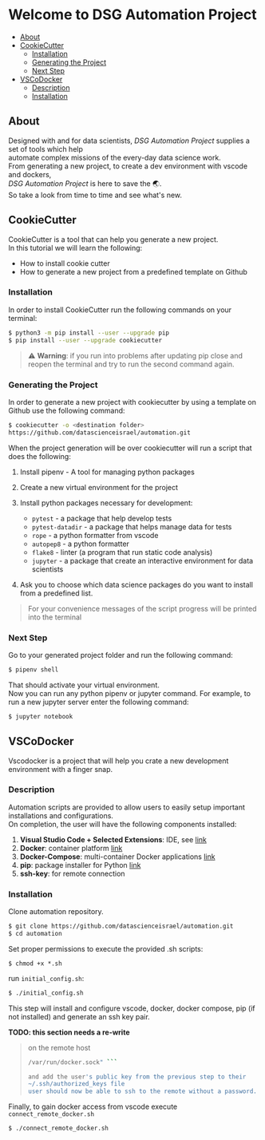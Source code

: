 <!-- START doctoc generated TOC please keep comment here to allow auto update -->
<!-- DON'T EDIT THIS SECTION, INSTEAD RE-RUN doctoc TO UPDATE -->

# Welcome to DSG Automation Project

- [About](#about)
- [CookieCutter](#cookiecutter)
  - [Installation](#installation)
  - [Generating the Project](#generating-the-project)
  - [Next Step](#next-step)
- [VSCoDocker](#vscodocker)
  - [Description](#description)
  - [Installation](#installation-1)

<!-- END doctoc generated TOC please keep comment here to allow auto update -->

## About

Designed with and for data scientists, *DSG Automation Project* supplies a set
of tools which help  
automate complex missions of the every-day data science work.  
From generating a new project, to create a dev environment with vscode and
dockers,  
*DSG Automation Project* is here to save the :earth_asia:.  
So take a look from time to time and see what's new.

## CookieCutter

CookieCutter is a tool that can help you generate a new project.  
In this tutorial we will learn the following:

- How to install cookie cutter
- How to generate a new project from a predefined template on Github

### Installation

In order to install CookieCutter run the following commands on your terminal:

```bash
$ python3 -m pip install --user --upgrade pip
$ pip install --user --upgrade cookiecutter
```

> :warning: **Warning**: if you run into problems after updating pip close and
reopen the terminal and try to run the second command again.

### Generating the Project

In order to generate a new project with cookiecutter by using a template on
Github use the following command:

```bash
$ cookiecutter -o <destination folder>
https://github.com/datascienceisrael/automation.git
```

When the project generation will be over cookiecutter will run a script that
does the following:

1. Install pipenv - A tool for managing python packages
2. Create a new virtual environment for the project
3. Install python packages necessary for development:  
   - `pytest` - a package that help develop tests
   - `pytest-datadir` - a package that helps manage data for tests
   - `rope` - a python formatter from vscode
   - `autopep8` - a python formatter
   - `flake8` - linter (a program that run static code analysis)
   - `jupyter` - a package that create an interactive environment for data
   scientists

4. Ask you to choose which data science packages do you want to install from a
predefined list.

>For your convenience messages of the script progress will be printed into the
terminal

### Next Step

Go to your generated project folder and run the following command:

```bash
$ pipenv shell
```

That should activate your virtual environment.  
Now you can run any python pipenv or jupyter command. For example, to run a new jupyter server enter the following command:

```bash
$ jupyter notebook
```

## VSCoDocker

Vscodocker is a project that will help you crate a new development environment with a finger snap.

### Description

Automation scripts are provided to allow users to easily setup important installations and configurations.  
On completion, the user will have the following components installed:

  1. **Visual Studio Code + Selected Extensions**: IDE, see [link](https://code.visualstudio.com/)
  2. **Docker**: container platform [link](https://www.docker.com/)
  3. **Docker-Compose**: multi-container Docker applications [link](https://docs.docker.com/compose/)
  4. **pip**: package installer for Python [link](https://pypi.org/project/pip/)
  5. **ssh-key**: for remote connection


### Installation

Clone automation repository.

```bash
$ git clone https://github.com/datascienceisrael/automation.git
$ cd automation
```

Set proper permissions to execute the provided .sh scripts:

```
$ chmod +x *.sh
```

run `initial_config.sh`:

```bash
$ ./initial_config.sh
```

This step will install and configure vscode, docker, docker compose, pip (if not installed) and generate an ssh key pair. 

**TODO: this section needs a re-write**

> on the remote host
> 
> ```bash $ "sudo setfacl -m user:ACTUAL_USER_NAME:rw
> /var/run/docker.sock" ```
> 
> and add the user's public key from the previous step to their
> ~/.ssh/authorized_keys file
> user should now be able to ssh to the remote without a password. 

Finally,  to gain docker access from vscode execute `connect_remote_docker.sh`

```bash
$ ./connect_remote_docker.sh
```
 
